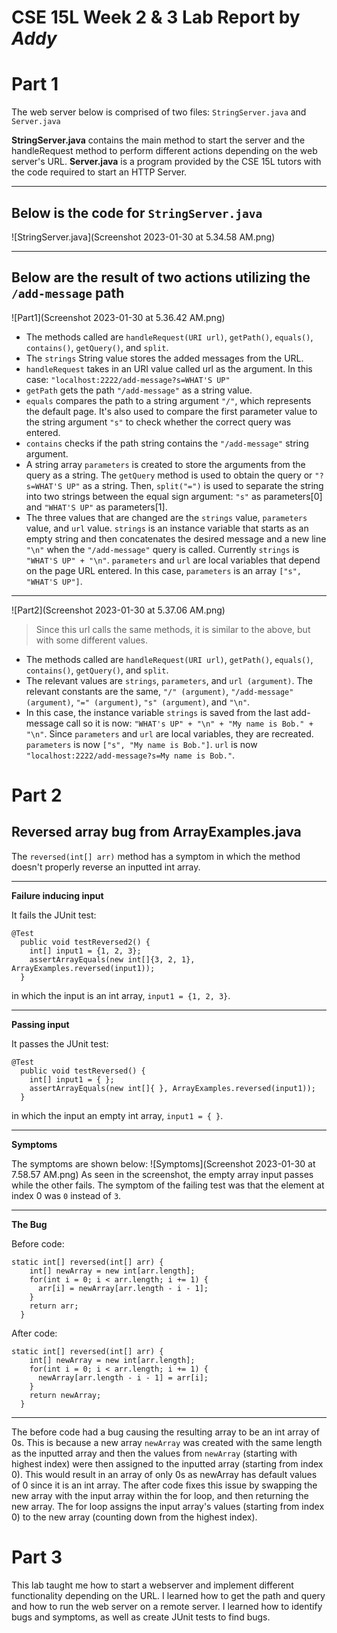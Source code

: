# CSE 15L Week 2 & 3 Lab Report by *Addy*

# Part 1

The web server below is comprised of two files: `StringServer.java` and `Server.java`

**StringServer.java** contains the main method to start the server and the handleRequest method to perform different actions depending on the web server's URL. **Server.java** is a program provided by the CSE 15L tutors with the code required to start an HTTP Server.

---
## Below is the code for `StringServer.java`
![StringServer.java](Screenshot 2023-01-30 at 5.34.58 AM.png)

---
## Below are the result of two actions utilizing the `/add-message` path
![Part1](Screenshot 2023-01-30 at 5.36.42 AM.png)
* The methods called are `handleRequest(URI url)`, `getPath()`, `equals()`, `contains()`, `getQuery()`, and `split`.
* The `strings` String value stores the added messages from the URL. 
* `handleRequest` takes in an URI value called url as the argument. In this case: `"localhost:2222/add-message?s=WHAT'S UP"`
* `getPath` gets the path `"/add-message"` as a string value.
* `equals` compares the path to a string argument `"/"`, which represents the default page. It's also used to compare the first parameter value to the string argument `"s"` to check whether the correct query was entered.
* `contains` checks if the path string contains the `"/add-message"` string argument.
* A string array `parameters` is created to store the arguments from the query as a string. The `getQuery` method is used to obtain the query or `"?s=WHAT'S UP"` as a string. Then, `split("=")` is used to separate the string into two strings between the equal sign argument: `"s"` as parameters[0] and `"WHAT'S UP"` as parameters[1].
* The three values that are changed are the `strings` value, `parameters` value, and `url` value. `strings` is an instance variable that starts as an empty string and then concatenates the desired message and a new line `"\n"` when the `"/add-message"` query is called. Currently `strings` is `"WHAT'S UP" + "\n"`. `parameters` and `url` are local variables that depend on the page URL entered. In this case, `parameters` is an array `["s", "WHAT'S UP"]`. 

---
![Part2](Screenshot 2023-01-30 at 5.37.06 AM.png)
> Since this url calls the same methods, it is similar to the above, but with some different values.

* The methods called are `handleRequest(URI url)`, `getPath()`, `equals()`, `contains()`, `getQuery()`, and `split`.
* The relevant values are `strings`, `parameters`, and `url (argument)`. The relevant constants are the same, `"/" (argument)`, `"/add-message" (argument)`, `"=" (argument)`, `"s" (argument)`, and `"\n"`.
* In this case, the instance variable `strings` is saved from the last add-message call so it is now: `"WHAT's UP" + "\n" + "My name is Bob." + "\n"`. Since `parameters` and `url` are local variables, they are recreated. `parameters` is now `["s", "My name is Bob."]`. `url` is now `"localhost:2222/add-message?s=My name is Bob."`.

# Part 2
## Reversed array bug from ArrayExamples.java
The `reversed(int[] arr)` method has a symptom in which the method doesn't properly reverse an inputted int array.

---
**Failure inducing input**

It fails the JUnit test:
```
@Test
  public void testReversed2() {
    int[] input1 = {1, 2, 3};
    assertArrayEquals(new int[]{3, 2, 1}, ArrayExamples.reversed(input1));
  }
```
in which the input is an int array, `input1 = {1, 2, 3}`.

---
**Passing input**

It passes the JUnit test:
```
@Test
  public void testReversed() {
    int[] input1 = { };
    assertArrayEquals(new int[]{ }, ArrayExamples.reversed(input1));
  }
```
in which the input an empty int array, `input1 = { }`.

---
**Symptoms**

The symptoms are shown below:
![Symptoms](Screenshot 2023-01-30 at 7.58.57 AM.png)
As seen in the screenshot, the empty array input passes while the other fails. The symptom of the failing test was that the element at index 0 was `0` instead of `3`.

---
**The Bug**

Before code:
```
static int[] reversed(int[] arr) {
    int[] newArray = new int[arr.length];
    for(int i = 0; i < arr.length; i += 1) {
      arr[i] = newArray[arr.length - i - 1];
    }
    return arr;
  }
```
After code: 
```
static int[] reversed(int[] arr) {
    int[] newArray = new int[arr.length];
    for(int i = 0; i < arr.length; i += 1) {
      newArray[arr.length - i - 1] = arr[i];
    }
    return newArray;
  }
```
---
The before code had a bug causing the resulting array to be an int array of 0s. This is because a new array `newArray` was created with the same length as the inputted array and then the values from `newArray` (starting with highest index) were then assigned to the inputted array (starting from index 0). This would result in an array of only 0s as newArray has default values of 0 since it is an int array. The after code fixes this issue by swapping the new array with the input array within the for loop, and then returning the new array. The for loop assigns the input array's values (starting from index 0) to the new array (counting down from the highest index). 

# Part 3
This lab taught me how to start a webserver and implement different functionality depending on the URL. I learned how to get the path and query and how to run the web server on a remote server. I learned how to identify bugs and symptoms, as well as create JUnit tests to find bugs.
